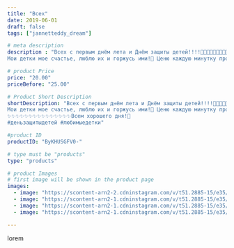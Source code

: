 ```yaml
---
title: "Всех"
date: 2019-06-01
draft: false
tags: ["jannetteddy_dream"]

# meta description
description : "Всех с первым днём лета и Днём защиты детей!!!!🎈🎈🎈✨✨✨✨✨✨✨
Мои детки мое счастье, люблю их и горжусь ими!🙏 Ценю каждую минутку проведённую с ними💞 Знаю, что это "

# product Price
price: "20.00"
priceBefore: "25.00"

# Product Short Description
shortDescription: "Всех с первым днём лета и Днём защиты детей!!!!🎈🎈🎈✨✨✨✨✨✨✨
Мои детки мое счастье, люблю их и горжусь ими!🙏 Ценю каждую минутку проведённую с ними💞 Знаю, что это бесценное счастливое время в моей жизни, время проведённое с детьми👦🏼👶🏻✨✨✨✨✨✨✨✨✨✨✨✨✨✨✨У нас сегодня настоящий летний день, жара ☀️👏
✨✨✨✨✨✨✨✨✨✨✨✨✨✨✨Всем хорошего дня!🤗
#деньзащитыдетей #любимыедетки"

#product ID
productID: "ByKHUSGFV0-"

# type must be "products"
type: "products"

# product Images
# first image will be shown in the product page
images:
  - image: "https://scontent-arn2-2.cdninstagram.com/v/t51.2885-15/e35/s1080x1080/60677694_311956286390280_7380892527600973005_n.jpg?_nc_ht=scontent-arn2-2.cdninstagram.com&_nc_cat=100&_nc_ohc=hH8qEBmhpQAAX_ie-K4&tp=1&oh=0a3006b4ef5172e0664e7b3e99af2651&oe=6059E27B&ig_cache_key=MjA1NjQ4ODM0ODU1MDYxMTk1Mg%3D%3D.2"
  - image: "https://scontent-arn2-1.cdninstagram.com/v/t51.2885-15/e35/s1080x1080/60955062_137623234054636_5703098702400010160_n.jpg?_nc_ht=scontent-arn2-1.cdninstagram.com&_nc_cat=104&_nc_ohc=-WJWLO0aEksAX_pt2LZ&tp=1&oh=ad6ea9fd88b2b4e75f28db499cb7d061&oe=605B6362&ig_cache_key=MjA1NjQ4ODM0ODU2NzM0ODI0Mw%3D%3D.2"
  - image: "https://scontent-arn2-1.cdninstagram.com/v/t51.2885-15/e35/s1080x1080/60915326_143939063344631_5585084391110279681_n.jpg?_nc_ht=scontent-arn2-1.cdninstagram.com&_nc_cat=111&_nc_ohc=AWrNcQ69ix0AX-TKeH1&tp=1&oh=214a86e4f048ac195824100b5c7fd6b8&oe=605BE55E&ig_cache_key=MjA1NjQ4ODM0ODU1MDYzOTUwNQ%3D%3D.2"
  - image: "https://scontent-arn2-1.cdninstagram.com/v/t51.2885-15/e35/s1080x1080/60404631_230511741239347_4151212658624039779_n.jpg?_nc_ht=scontent-arn2-1.cdninstagram.com&_nc_cat=107&_nc_ohc=07_RI_1UydsAX8wlbzv&tp=1&oh=76c2673b70e1c6dd69dae86de1ba859e&oe=605D473E&ig_cache_key=MjA1NjQ4ODM0ODU0MjEyODI4Nw%3D%3D.2"

---
```

lorem
